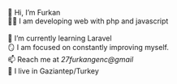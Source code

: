 👋 Hi, I’m Furkan  <br/>
🧑‍💻 I am developing web with php and javascript 	</br>	
🌱 I’m currently learning Laravel  <br/>
🪞 I am focused on constantly improving myself.  <br/>
📫 Reach me at *27furkangenc@gmail*  <br/>
🌆 I live in Gaziantep/Turkey  <br/>


